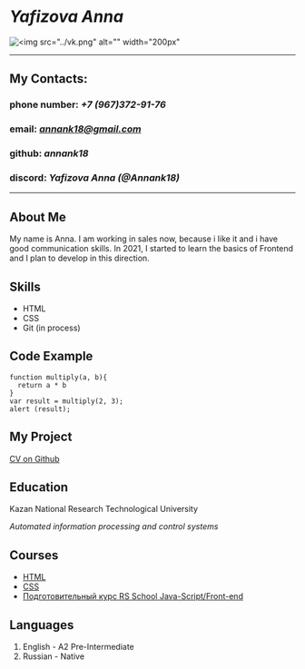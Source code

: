 # ***Yafizova Anna***

![<img src="../vk.png" alt="" width="200px"](../vk.png)

***********
## **My Contacts**:

### phone number: *+7 (967)372-91-76*
### email: *annank18@gmail.com*
### github: *annank18*
### discord: *Yafizova Anna (@Annank18)*

***********

## **About Me**

My name is Anna. I am working in sales now, because i like it and i have good communication skills. In 2021, I started to learn the basics of Frontend and I plan to develop in this direction.

## **Skills**

* HTML
* CSS
* Git (in process)

## **Code Example**

```
function multiply(a, b){
  return a * b
}
var result = multiply(2, 3);
alert (result);

```

## **My Project**

[CV on Github](https://annank18.github.io/rsschool-cv/cv)

## **Education**

Kazan National Research Technological University

_Automated information processing and control systems_

## **Courses**

* [HTML](https://beonmax.com/courses/html-css-osnovy/)
* [CSS](https://beonmax.com/courses/html-and-css/)
* [Подготовительный курс RS School Java-Script/Front-end](https://rs.school/js-stage0/)

## **Languages**

1. English - A2 Pre-Intermediate
2. Russian - Native